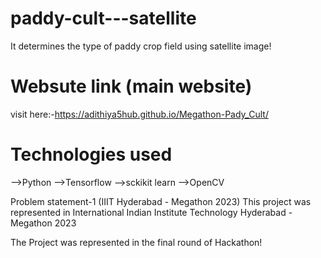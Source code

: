 # paddy-cult---satellite
It determines the type of  paddy crop field using satellite image!

# Websute link (main website)
visit here:-https://adithiya5hub.github.io/Megathon-Pady_Cult/

# Technologies used
-->Python
-->Tensorflow
-->sckikit learn
-->OpenCV

Problem statement-1 (IIIT Hyderabad - Megathon 2023)
This project was represented in International Indian Institute Technology Hyderabad -Megathon 2023

The Project was represented in the final round of Hackathon! 
